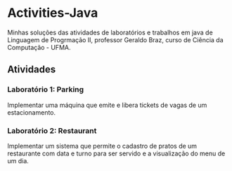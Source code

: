 # Activities-Java

Minhas soluções das atividades de laboratórios e trabalhos em java de Linguagem de Progrmação II, professor Geraldo Braz, curso de Ciência da Computação - UFMA.

## Atividades

### Laboratório 1: Parking

Implementar uma máquina que emite e libera tickets de vagas de um estacionamento.

### Laboratório 2: Restaurant

Implementar um sistema que permite o cadastro de pratos de um restaurante com data e turno para ser servido e a visualização do menu de um dia.

